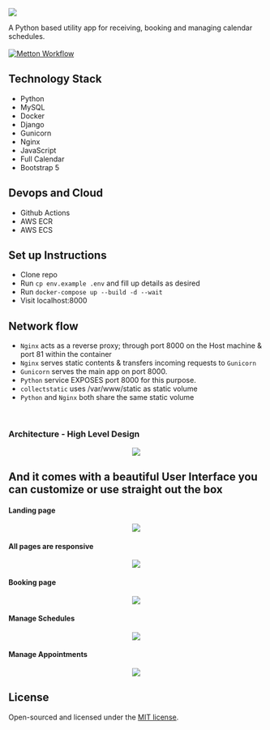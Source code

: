 <p align="left"><img src="core/static/images/logo.png"></p>

A Python based utility app for receiving, booking and managing calendar schedules. <br><br>
[![Metton Workflow](https://github.com/Monamoxie/metton-python-utility-scheduler/actions/workflows/metton.yml/badge.svg)](https://github.com/Monamoxie/metton-python-utility-scheduler/actions/workflows/metton.yml)

## Technology Stack

 - Python
 - MySQL
 - Docker
 - Django
 - Gunicorn
 - Nginx
 - JavaScript
 - Full Calendar
 - Bootstrap 5

## Devops and Cloud
  - Github Actions
  - AWS ECR
  - AWS ECS 

## Set up Instructions
  - Clone repo
  - Run `cp env.example .env` and fill up details as desired
  - Run  `docker-compose up --build -d --wait`
  - Visit localhost:8000


## Network flow
- `Nginx` acts as a reverse proxy; through port 8000 on the Host machine & port 81 within the container
- `Nginx` serves static contents & transfers incoming requests to `Gunicorn`
- `Gunicorn` serves the main app on port 8000. 
- `Python` service EXPOSES port 8000 for this purpose. 
- `collectstatic` uses /var/www/static as static volume
- `Python` and `Nginx` both share the same static volume
<br>

### Architecture - High Level Design 
<p align="center"><img src="core/static/images/snapshots/metton-high-level-design.svg"></p>




## And it comes with a beautiful User Interface you can customize or use straight out the box

 #### Landing page
<p align="center"><img src="core/static/images/snapshots/home.png"></p>

 #### All pages are responsive
<p align="center"><img src="core/static/images/snapshots/home-mobile-view.png"></p>

 #### Booking page
<p align="center"><img src="core/static/images/snapshots/booking-page.png"></p>

 #### Manage Schedules
<p align="center"><img src="core/static/images/snapshots/manage-schedules.png"></p>

 #### Manage Appointments
<p align="center"><img src="core/static/images/snapshots/upcoming-appointments.png"></p>


## License
Open-sourced and licensed under the [MIT license](https://opensource.org/licenses/MIT).
